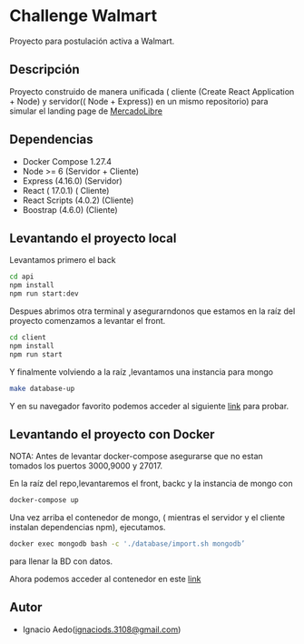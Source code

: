 # Challenge Walmart

Proyecto para postulación activa a Walmart.

## Descripción

Proyecto construido de manera unificada ( cliente (Create React Application + Node)  y servidor(( Node + Express)) en un mismo repositorio) para simular el landing page de [MercadoLibre](https://www.mercadolibre.cl/)
## Dependencias

- Docker Compose 1.27.4
- Node >= 6  (Servidor + Cliente)
- Express (4.16.0) (Servidor)
- React ( 17.0.1) ( Cliente)
- React Scripts (4.0.2) (Cliente)
- Boostrap (4.6.0) (Cliente)

## Levantando el proyecto local

Levantamos primero el back

``` bash
cd api
npm install
npm run start:dev
```

Despues  abrimos otra terminal y asegurarndonos que estamos en la raíz del proyecto comenzamos a levantar el front.

``` bash
cd client
npm install
npm run start
```

Y finalmente  volviendo a la raíz ,levantamos una instancia para mongo

``` bash
make database-up
```

Y en su navegador favorito podemos acceder al siguiente [link](http://localhost:3000) para probar.

## Levantando el proyecto con Docker

NOTA: Antes de levantar docker-compose asegurarse que no estan tomados los puertos 3000,9000 y 27017.

En la raíz del repo,levantaremos el front, backc y la instancia de mongo con

``` bash
docker-compose up
```

Una vez arriba el contenedor de mongo, ( mientras el servidor y el cliente instalan dependencias npm), ejecutamos.
``` bash
docker exec mongodb bash -c './database/import.sh mongodb’
```
para llenar la BD con datos.

Ahora podemos acceder al contenedor en este [link](http://localhost:3000)

## Autor

- Ignacio Aedo(ignaciods.3108@gmail.com)
